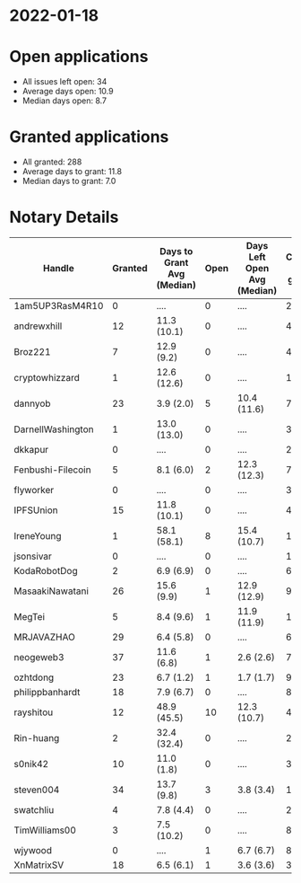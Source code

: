 2022-01-18
==========

# Open applications

- All issues left open: 34
- Average days open: 10.9
- Median days open: 8.7

# Granted applications

- All granted: 288
- Average days to grant: 11.8
- Median days to grant: 7.0

# Notary Details

| Handle            |   Granted | Days to Grant Avg (Median)   |   Open | Days Left Open Avg (Median)   |   Closed (no grant) |
|-------------------|-----------|------------------------------|--------|-------------------------------|---------------------|
| 1am5UP3RasM4R10   |         0 | ....                         |      0 | ....                          |                   2 |
| andrewxhill       |        12 | 11.3  (10.1)                 |      0 | ....                          |                  48 |
| Broz221           |         7 | 12.9  (9.2)                  |      0 | ....                          |                  48 |
| cryptowhizzard    |         1 | 12.6  (12.6)                 |      0 | ....                          |                  11 |
| dannyob           |        23 | 3.9  (2.0)                   |      5 | 10.4  (11.6)                  |                  79 |
| DarnellWashington |         1 | 13.0  (13.0)                 |      0 | ....                          |                   3 |
| dkkapur           |         0 | ....                         |      0 | ....                          |                   2 |
| Fenbushi-Filecoin |         5 | 8.1  (6.0)                   |      2 | 12.3  (12.3)                  |                  72 |
| flyworker         |         0 | ....                         |      0 | ....                          |                   3 |
| IPFSUnion         |        15 | 11.8  (10.1)                 |      0 | ....                          |                  44 |
| IreneYoung        |         1 | 58.1  (58.1)                 |      8 | 15.4  (10.7)                  |                  14 |
| jsonsivar         |         0 | ....                         |      0 | ....                          |                  13 |
| KodaRobotDog      |         2 | 6.9  (6.9)                   |      0 | ....                          |                   6 |
| MasaakiNawatani   |        26 | 15.6  (9.9)                  |      1 | 12.9  (12.9)                  |                  91 |
| MegTei            |         5 | 8.4  (9.6)                   |      1 | 11.9  (11.9)                  |                  18 |
| MRJAVAZHAO        |        29 | 6.4  (5.8)                   |      0 | ....                          |                  61 |
| neogeweb3         |        37 | 11.6  (6.8)                  |      1 | 2.6  (2.6)                    |                  73 |
| ozhtdong          |        23 | 6.7  (1.2)                   |      1 | 1.7  (1.7)                    |                  90 |
| philippbanhardt   |        18 | 7.9  (6.7)                   |      0 | ....                          |                  81 |
| rayshitou         |        12 | 48.9  (45.5)                 |     10 | 12.3  (10.7)                  |                  44 |
| Rin-huang         |         2 | 32.4  (32.4)                 |      0 | ....                          |                   2 |
| s0nik42           |        10 | 11.0  (1.8)                  |      0 | ....                          |                  30 |
| steven004         |        34 | 13.7  (9.8)                  |      3 | 3.8  (3.4)                    |                 100 |
| swatchliu         |         4 | 7.8  (4.4)                   |      0 | ....                          |                  20 |
| TimWilliams00     |         3 | 7.5  (10.2)                  |      0 | ....                          |                   8 |
| wjywood           |         0 | ....                         |      1 | 6.7  (6.7)                    |                   8 |
| XnMatrixSV        |        18 | 6.5  (6.1)                   |      1 | 3.6  (3.6)                    |                  31 |